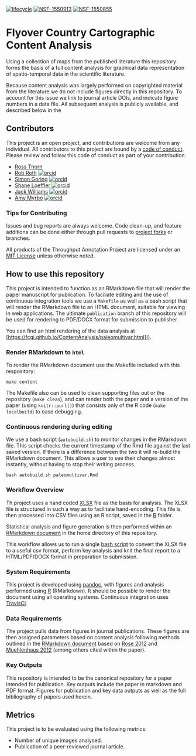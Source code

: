 [![lifecycle](https://img.shields.io/badge/lifecycle-experimental-orange.svg)](https://www.tidyverse.org/lifecycle/#experimental)
[![NSF-1550913](https://img.shields.io/badge/NSF-1550913-blue.svg)](https://nsf.gov/awardsearch/showAward?AWD_ID=1550913) [![NSF-1550855](https://img.shields.io/badge/NSF-1550855-blue.svg)](https://nsf.gov/awardsearch/showAward?AWD_ID=1550855)

# Flyover Country Cartographic Content Analysis

Using a collection of maps from the published literature this repository forms the basis of a full content analysis for graphical data representation of spatio-temporal data in the scientific literature.

Because content analysis was largely performed on copyrighted material from the literature we do not include figures directly in this repository.  To account for this issue we link to journal article DOIs, and indicate figure numbers in a data file.  All subsequent analysis is publicly available, and described below in the

## Contributors

This project is an open project, and contributions are welcome from any individual.  All contributors to this project are bound by a [code of conduct](CODE_OF_CONDUCT.md).  Please review and follow this code of conduct as part of your contribution.

  * [Ross Thorn](https://rossthorn.github.io/)
  * [Rob Roth](https://geography.wisc.edu/gis/staff/roth-robert/)  [![orcid](https://img.shields.io/badge/orcid-0000--0003--1241--318X-brightgreen.svg)](https://orcid.org/0000-0003-1241-318X)
  * [Simon Goring](http://goring.org) [![orcid](https://img.shields.io/badge/orcid-0000--0002--2700--4605-brightgreen.svg)](https://orcid.org/0000-0002-2700-4605)
  * [Shane Loeffler](https://shaneloeffler.com/) [![orcid](https://img.shields.io/badge/orcid-0000--0003--1445--5615-brightgreen.svg)](https://orcid.org/0000-0003-1445-5615)
  * [Jack Williams]() [![orcid](https://img.shields.io/badge/orcid-0000--0001--6046--9634-brightgreen.svg)](https://orcid.org/0000-0001-6046-9634)
  * [Amy Myrbo]() [![orcid](https://img.shields.io/badge/orcid-0000--0003--1686--7672-brightgreen.svg)](https://orcid.org/0000-0003-1686-7672)

### Tips for Contributing

Issues and bug reports are always welcome.  Code clean-up, and feature additions can be done either through pull requests to [project forks](https://github.com/FCGI/ContentAnalysis/network/members) or branches.

All products of the Throughput Annotation Project are licensed under an [MIT License](LICENSE.md) unless otherwise noted.

## How to use this repository

This project is intended to function as an RMarkdown file that will render the paper manuscript for publication.  To faciliate editing and the use of continuous integration tools we use a `Makefile` as well as a bash script that will render the RMarkdown file to an HTML document, suitable for viewing in web applications.  The ultimate `publication` branch of this repository will be used for rendering to PDF/DOCX format for submission to publisher.

You can find an html rendering of the data analysis at [https://fcgi.github.io/ContentAnalysis/paleomultivar.html]().

### Render RMarkdown to `html`

To render the RMarkdown document use the Makefile included with this respository:

```
make content
```

The Makefile also can be used to clean supporting files out or the repository (`make clean`), and can render both the paper and a version of the paper (using `knitr::purl()`) that consists only of the R code (`make localbuild`) to ease debugging.

### Continuous rendering during editing

We use a bash script (`autobuild.sh`) to monitor changes in the RMarkdown file.  This script checks the current timestamp of the Rmd file against the last saved version.  If there is a difference between the two it will re-build the RMarkdown document.  This allows a user to see their changes almost instantly, without having to stop their writing process.

```
bash autobuild.sh paleomultivar.Rmd
```

### Workflow Overview

Th project uses a hand coded [XLSX](data) file as the basis for analysis.  The XLSX file is structured in such a way as to facilitate hand-encoding.  This file is then processed into CSV files using an R script, saved in the [R]() folder.

Statistical analysis and figure generation is then performed within an [RMarkdown document](paleomultivar.Rmd) in the home directory of this repository.

This workflow allows us to run a single [bash script]() to convert the XLSX file to a useful csv format, perform key analysis and knit the final report to a HTML/PDF/DOCX format in preparation to submission.

### System Requirements

This project is developed using [pandoc](https://pandoc.org), with figures and analysis performed using [R](https://cran.r-project.org/) (RMarkdown).  It should be possible to render the document using all operating systems. Continuous integration uses [TravisCI](https://travis-ci.org/).

### Data Requirements

The project pulls data from figures in journal publications.  These figures are then assigned parameters based on content analysis following methods outlined in the [RMarkdown document](paleomultivar.Rmd) based on [Rose 2012](http://uk.sagepub.com/en-gb/eur/visual-methodologies/book249907) and [Muehlenhaus 2012](https://doi.org/10.1179/1743277412Y.0000000032) (among others cited within the paper).

### Key Outputs

This repository is intended to be the canonical repository for a paper intended for publication.  Key outputs include the paper in markdown and PDF format.  Figures for publication and key data outputs as well as the full bibliography of papers used herein.

## Metrics

This project is to be evaluated using the following metrics:

  * Number of unique images analysed.
  * Publication of a peer-reviewed journal article.
